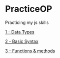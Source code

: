 # PracticeOP
 
Practicing my js skills

[1 - Data Types](https://github.com/xpadx1/PracticeOP/tree/main/1%20-%20Data%20types)

[2 - Basic Syntax](https://github.com/xpadx1/PracticeOP/tree/main/2%20-%20Basic%20Syntax)

[3 - Functions & methods](https://github.com/xpadx1/PracticeOP/tree/main/3%20-%20Functions%20%26%20methods)
